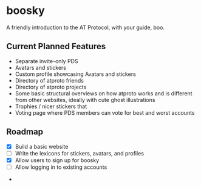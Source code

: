 # boosky

A friendly introduction to the AT Protocol, with your guide, boo.

## Current Planned Features

- Separate invite-only PDS
- Avatars and stickers
- Custom profile showcasing Avatars and stickers
- Directory of atproto friends
- Directory of atproto projects
- Some basic structural overviews on how atproto works and is different from other websites, ideally with cute ghost illustrations
- Trophies / nicer stickers that
- Voting page where PDS members can vote for best and worst accounts

## Roadmap

- [x] Build a basic website
- [ ] Write the lexicons for stickers, avatars, and profiles
- [x] Allow users to sign up for boosky
- [ ] Allow logging in to existing accounts
-
